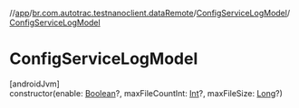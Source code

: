 //[app](../../../index.md)/[br.com.autotrac.testnanoclient.dataRemote](../index.md)/[ConfigServiceLogModel](index.md)/[ConfigServiceLogModel](-config-service-log-model.md)

# ConfigServiceLogModel

[androidJvm]\
constructor(enable: [Boolean](https://kotlinlang.org/api/latest/jvm/stdlib/kotlin/-boolean/index.html)?, maxFileCountInt: [Int](https://kotlinlang.org/api/latest/jvm/stdlib/kotlin/-int/index.html)?, maxFileSize: [Long](https://kotlinlang.org/api/latest/jvm/stdlib/kotlin/-long/index.html)?)
